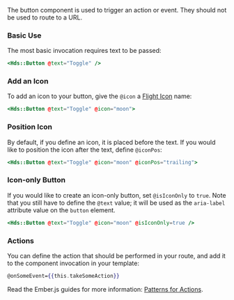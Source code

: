 The button component is used to trigger an action or event. They should not be used to route to a URL.

### Basic Use
The most basic invocation requires text to be passed:

```hbs
<Hds::Button @text="Toggle" />
```

### Add an Icon

To add an icon to your button, give the `@icon` a [Flight Icon]() name:

```hbs
<Hds::Button @text="Toggle" @icon="moon">
```

### Position Icon

By default, if you define an icon, it is placed before the text. If you would like to position the icon after the text, define `@iconPos`:

```hbs
<Hds::Button @text="Toggle" @icon="moon" @iconPos="trailing">
```

### Icon-only Button

If you would like to create an icon-only button, set `@isIconOnly` to `true`. Note that you still have to define the `@text` value; it will be used as the `aria-label` attribute value on the `button` element.

```hbs
<Hds::Button @text="Toggle" @icon="moon" @isIconOnly=true />
```

### Actions

You can define the action that should be performed in your route, and add it to the component invocation in your template:

```hbs
@onSomeEvent={{this.takeSomeAction}}
```

Read the Ember.js guides for more information: [Patterns for Actions](https://guides.emberjs.com/release/in-depth-topics/patterns-for-actions/).